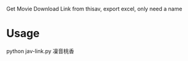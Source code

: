 Get Movie Download Link from thisav, export excel, only need a name
# Usage
python jav-link.py 凜音桃香
